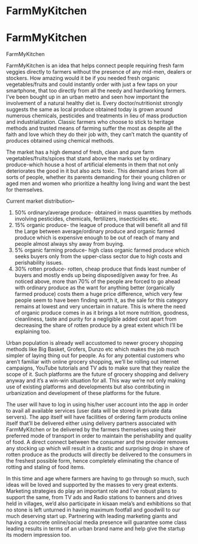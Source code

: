 # FarmMyKitchen
# FarmMyKitchen

 FarmMyKitchen


FarmMyKitchen is an idea that helps connect people requiring fresh farm veggies directly to farmers without the presence of any mid-men, dealers or stockers. How amazing would it be if you needed fresh organic vegetables/fruits and could instantly order with just a few taps on your smartphone, that too directly from all the needy and hardworking farmers.
I’ve been bought up in an urban metro and seen how important the involvement of a natural healthy diet is. Every doctor/nutritionist strongly suggests the same as local produce obtained today is grown around numerous chemicals, pesticides and treatments in lieu of mass production and industrialization. Classic farmers who choose to stick to heritage methods and trusted means of farming suffer the most as despite all the faith and love which they do their job with, they can’t match the quantity of produces obtained using chemical methods.

The market has a high demand of fresh, clean and pure farm vegetables/fruits/spices that stand above the marks set by ordinary produce-which house a host of artificial elements in them that not only deteriorates the good in it but also acts toxic. This demand arises from all sorts of people, whether its parents demanding for their young children or aged men and women who prioritize a healthy long living and want the best for themselves.



Current market distribution–

1) 50% ordinary/average produce- obtained in mass quantities by methods involving pesticides, chemicals, fertilizers, insecticides etc.
2) 15% organic produce- the league of produce that will benefit all and fill the Large between average/ordinary produce and organic farmed produce which is expensive enough to be out of reach of many and people almost always shy away from buying.
3) 5% organic farming produce- high class organic farmed produce which seeks buyers only from the upper-class sector due to high costs and perishability issues.
4) 30% rotten produce- rotten, cheap produce that finds least number of buyers and mostly ends up being disposed/given away for free.
As noticed above, more than 70% of the people are forced to go ahead with ordinary produce as the want for anything better (organically farmed produce) costs them a huge price difference, which very few people seem to have been finding worth it, as the sale for this category remains at lowest and very uncertain in nature. This is where the need of organic produce comes in as it brings a lot more nutrition, goodness, cleanliness, taste and purity for a negligible added cost apart from decreasing the share of rotten produce by a great extent which I’ll be explaining too. 

Urban population is already well accustomed to newer grocery shopping methods like Big Basket, Grofers, Dunzo etc which makes the job much simpler of laying thing out for people. As for any potential customers who aren’t familiar with online grocery shopping, we’ll be rolling out internet campaigns, YouTube tutorials and TV ads to make sure that they realize the scope of it. Such platforms are the future of grocery shopping and delivery anyway and it’s a win-win situation for all. This way we’re not only making use of existing platforms and developments but also contributing in urbanization and development of these platforms for the future.

The user will have to log in using his/her user account into the app in order to avail all available services (user data will be stored in private data servers). The app itself will have facilities of ordering farm products online itself that’ll be delivered either using delivery partners associated with FarmMyKitchen or be delivered by the farmers themselves using their preferred mode of transport in order to maintain the perishability and quality of food. A direct connect between the consumer and the provider removes any stocking up which will result in a drastic and surprising drop in share of rotten produce as the products will directly be delivered to the consumers in the freshest possible form, hence completely eliminating the chance of rotting and staling of food items.

In this time and age where farmers are having to go through so much, such ideas will be loved and supported by the masses to very great extents. Marketing strategies do play an important role and I’ve robust plans to support the same, from TV ads and Radio stations to banners and drives held in villages, we’d also participate in kisaan mela’s and exhibitions so that no stone is left unturned in having maximum footfall and goodwill to our much deserving start up. Partnering with leading marketing giants and having a concrete online/social media presence will guarantee some class leading results in terms of an urban brand name and help give the startup its modern impression too.

